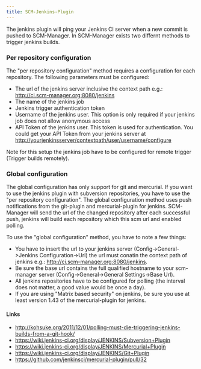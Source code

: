 ```yaml
---
title: SCM-Jenkins-Plugin
---
```


The jenkins plugin will ping your Jenkins CI server when a new commit is
pushed to SCM-Manager. In SCM-Manager exists two differnt methods to
trigger jenkins builds.

### Per repository configuration

The \"per repository configuration\" method requires a configuration for
each repository. The following parameters must be configured:

-   The url of the jenkins server inclusive the context path e.g.:
    <http://ci.scm-manager.org:8080/jenkins>
-   The name of the jenkins job
-   Jenkins trigger authentication token
-   Username of the jenkins user. This option is only required if your
    jenkins job does not allow anonymous access
-   API Token of the jenkins user. This token is used for
    authentication. You could get your API Token from your jenkins
    server at
    <http://yourjenkinsserver/contextpath/user/username/configure>

Note for this setup the jenkins job have to be configured for remote
trigger (Trigger builds remotely).

### Global configuration

The global configuration has only support for git and mercurial. If you
want to use the jenkins plugin with subversion repositories, you have to
use the \"per repository configuration\". The global configuration
method uses push notifications from the git-plugin and mercurial-plugin
for jenkins. SCM-Manager will send the url of the changed repository
after each successful push, jenkins will build each repository which
this scm url and enabled polling.

To use the \"global configuration\" method, you have to note a few
things:

-   You have to insert the url to your jenkins server
    (Config-\>General-\>Jenkins Configuration-\>Url) the url must
    conatin the context path of jenkins e.g.:
    <http://ci.scm-manager.org:8080/jenkins>.
-   Be sure the base url contains the full qualified hostname to your
    scm-manager server (Config-\>General-\>General Settings-\>Base Url).
-   All jenkins repositories have to be configured for polling (the
    interval does not matter, a good value would be once a day).
-   If you are using \"Matrix based security\" on jenkins, be sure you
    use at least version 1.43 of the mercurial-plugin for jenkins.

#### Links

-   <http://kohsuke.org/2011/12/01/polling-must-die-triggering-jenkins-builds-from-a-git-hook/>
-   <https://wiki.jenkins-ci.org/display/JENKINS/Subversion+Plugin>
-   <https://wiki.jenkins-ci.org/display/JENKINS/Mercurial+Plugin>
-   <https://wiki.jenkins-ci.org/display/JENKINS/Git+Plugin>
-   <https://github.com/jenkinsci/mercurial-plugin/pull/32>
